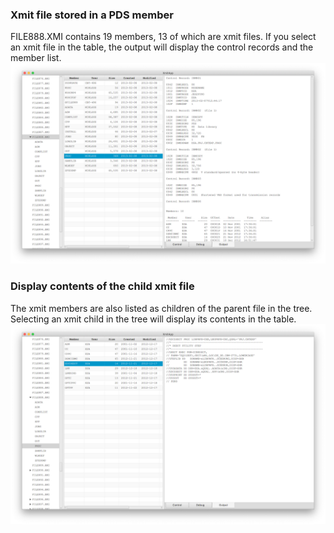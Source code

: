 ### Xmit file stored in a PDS member
FILE888.XMI contains 19 members, 13 of which are xmit files. If you select an xmit file in the table, the output will display the control records and the member list.
![top level](xmit-recurse1.png?raw=true "top level")
### Display contents of the child xmit file
The xmit members are also listed as children of the parent file in the tree. Selecting an xmit child in the tree will display its contents in the table.
![child xmit](xmit-recurse2.png?raw=true "child xmit")
